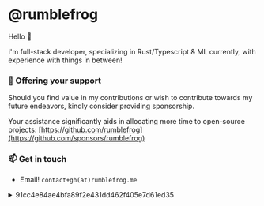 # @rumblefrog

Hello 👋

I'm full-stack developer, specializing in Rust/Typescript & ML currently, with experience with things in between!

### 🎁 Offering your support

Should you find value in my contributions or wish to contribute towards my future endeavors, kindly consider providing sponsorship.

Your assistance significantly aids in allocating more time to open-source projects: [https://github.com/rumblefrog](https://github.com/sponsors/rumblefrog)

### 📫 Get in touch

- Email! `contact+gh(at)rumblefrog.me`

<details>
  <summary>91cc4e84ae4bfa89f2e431dd462f405e7d61ed35</summary>  
  
  ```
  -----BEGIN PGP PUBLIC KEY BLOCK-----
  Comment: https://keybase.io/rumblefrog
  Version: Keybase Go 2.13.2 (windows)

  xsFNBFxSK9kBEACtGouGvKyaqG6ow+ZJFf8li6IHqzEY7kFcsnnRXE4mqalV66GT
  jn3QylpBLG8E+ED154QKTW7Mzeodcb+N2ZV3mE3ZR+pdHbpG5RPGW3ZNKc4FDxZd
  QirL+vlvg0Bvv+f1WXi/95fOUUFFbl+1tZwt35rB96S7cFqk2pbj0VAnbzL8BPou
  cnyFrG5RoT41lBuZbFAvgfg2o+44eQGiZX5qHqu+KueyXJfgPuGkIu/pqhvf/QX8
  SaJ/xOSKRgKEo7uGXTMQ1UhOPxMsYsF6sgSvBz6tqRPzwYgrT0P+oMde6VyMHNGO
  m7hAa/QolNANyS7UbBghlSD02Qv4YtKdM3EXj6aD5/rMlEt5sTWY4iwrGKyQJkln
  jNi6By/JOMXfAZptkfOwSW3uerTHdngE8IyA/RJ9VfiiRhnJc6YTjO3Dg5khBF4J
  UnS2gh/jR+cB+6d8uwbXn7f3KN/Li4Mvlm8Zbmjz7wPtB8Pn0oNEzDMAG05jFFnv
  YDEW1P/bWKrfXsVPMFMHm9tMvPTZmrNgXdVOrRsyuR25j9gkoofAI2xb/UJ8rDuC
  t1sDFR2I4DRhadHFVrYbDRloJ9H1k/vEbtWYo2u6M9weV5eu+MP55vhv2pIQ3THp
  ybPv7gYxUFmCLyaKaWH3sO3GFIjHRcevfwc0A5qzctKYuZe//3MYBb/e5wARAQAB
  zSNaaGVueWFuZyBMaSA8Y29udGFjdEB6aGVueWFuZ2xpLm1lPsLBeAQTAQgALAUC
  XFIr2QkQRi9AXn1h7TUCGwMFCR4TOAACGQEECwcJAwUVCAoCAwQWAAECAADTmxAA
  du17SOHClRvGhLkouavnBcL501oWsLhDYbvGDRtJb6iyh+el2J83sY5yumW3bq56
  Z4x8Bk06TFggkLKXz+t/RyDCxT1oxbUksMLKauzKSRxxfcXjbKmpQI/lQnxHvXuG
  +CXtmk08hto91nc/RZgXLfM2RdxkJQwkIfFgeHQYU8b1cx80xxqKVANVLayrIxlh
  vd3PmMk8TUUXi0PudTZgPdN8DYy20DfCqt7soSg0JWCM05elr+vsHC30cyGPl+Il
  9wOdzNOUALfHXKSaYD//lIQEfdFqd9ofgl3PEi6yGp5uh405orzlOXyQ/lSkzLj1
  uRfrv7SFvgZr8z8Y7INAzH/R/ucVTfXCUv2OVNyWrHjEadHVtmQ7UwPdn9dalPkA
  W8OCf8I2z8AsnDCTmKSQ7B2WAesrCM3Mvu70DsszAeu/Sp6MjJF05XKXTFjDiOlc
  wWdnArLrrgj+6UDxp/SKOTuxMfy04qYz8/Uvx+YlqfOUiSN145Nn+1pVMbggmAtx
  wqwON9LBjM14xSZumTyQAIx640/UHqG7sOcIpLGQ5EFSV1evQEE54XGrbJNQb1tY
  DB2FLfRPZ8YCqsy6Ct70en29OW2ZMqpBwQyib1zeWP27ZB3Zij4Gmo9gGHwePNEP
  sLmqvS41ugO1A5WgWyJFCpAhV+t+S52tQq0xy7Ps5DPOwU0EXFIr2QEQANqyjACv
  K/Jdk8/eKPzOMKmLH5xx3opgToLa+abinCPEflxV0pMFCHRK1YdY0O4JI36jaci5
  zABu3+7tpI0zB7g+hSd4GzK7E7nGh3et/MwsFOrRFK+ouwQqEgM/S5pHHiDOpEks
  ynOK3zCOZcyu2bMG+qQGsuZmrhvH0gJQygK4BlTEhVG9JIZW3YXeGnhnAvdBzo6V
  8Ryx7b8/WWnqpl3pMCRM3WNHQtKOSEjlqLCO7yy3hwEhFCymHs7l2LzxHNCgaSsf
  wtlhNEZe1pSLA2rRVytGpb0OtIGJ0/Agq5k0iQ+DBvWJD+V71JfZtPuepGp/zAGZ
  CoAD4hxSr2BoNgOlC1hKfmaDDj6busVQoUOe8v+5DpyoO7GiOdHjH7I0m6WcMCET
  Cjb6qF4BwstHsEP2xben2WoYoJIZQKP/FAxTfsX/txsbLyErmBKxUL/IzRsKSK3/
  92O1TYjHjzvYDqRoMK8MXc19AUK0qPbVKeOcRGCdbqASt5neRAPzpz1sddzO5BnE
  1fuYEZ9pneGW0Bq8fe5sQTETB9GpqWdiKzSwgGIkXsidj30Ah3QfAzhAwL8hw6q2
  7216iDlndhD85vdE5Pqa61i9u10LmkNESM0AIMUz4V+ZkW/slq44rQ37cyVPPXgR
  7LG4xylrpCvQSXCKFgYtgvDtfzXpxfRW4QMvABEBAAHCwXUEGAEIACkFAlxSK9kJ
  EEYvQF59Ye01AhsMBQkeEzgABAsHCQMFFQgKAgMEFgABAgAAztsQAJgSONMWfZaC
  7JeHJsxAVWNqni70UauLvwFkAekToPned7onfB8i3OTUMsNoSiVYC00xkdJGVfkO
  KE7FPRhmCY4WTLEDCi5O+4TUA3wFrsYFXsOFlPcIXSRRJ5W1PlCJ0YyFvYAakAw+
  pwyyP4E3qtqfr/gvt/e8CvwO6uMIOpPetJkQYCV+5ahTx49dEDZBDjqm42dgUtxt
  t3rCfhcJvSAPYbFHuYBvoqs18LGTBldYGwUCeRgLLW3u2CLfdBETDIbPueSfhVwQ
  lGKxNCl1FIRCMrNqq6l6+J/u/ZShhn6ixWC5H4k2sh8Yg0ucRnsQGTO81FBGy6pu
  zhVQFEAr5rPdym4UieyuiAAGnJI5cmS4qz7HNNe+IfGJUsiembjmmjyUN8H1+70m
  Vo0UBTs0/o9MbovsAi34/VWzgo4cfr9+PvdaWN9GWARkEmz33Jz5YfTzJUOiDNi4
  wI7fJkH/Hh7hpOdQbO/a6rqy3WQs2AwbZLp4uVdcE2YwqDDks3XdtVvWcEKl72Wa
  bnJ/NKZ+rQmt24kPQnjKWCC4bWjihsPpMt8wosH05++4zW4OMqJI6DlHOreyqC7M
  5Fw5SfKU4NT4QQUybqnSQJESSgJfJzc90auWjqKQ8fFTzDZsuT4ltpdCJYSlsQbk
  ETUmcjOpdGHwtZpINyUg/YtBKWZXNpUp
  =geyM
  -----END PGP PUBLIC KEY BLOCK-----
  ```
</details>

<!--
**rumblefrog/rumblefrog** is a ✨ _special_ ✨ repository because its `README.md` (this file) appears on your GitHub profile.

Here are some ideas to get you started:

- 🔭 I’m currently working on ...
- 🌱 I’m currently learning ...
- 👯 I’m looking to collaborate on ...
- 🤔 I’m looking for help with ...
- 💬 Ask me about ...
- 📫 How to reach me: ...
- 😄 Pronouns: ...
- ⚡ Fun fact: ...
-->
